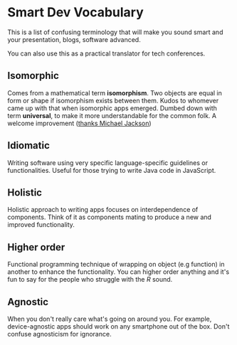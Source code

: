 # Smart Dev Vocabulary
This is a list of confusing terminology that will make you sound smart and your presentation, blogs, software advanced.

You can also use this as a practical translator for tech conferences. 


## Isomorphic
Comes from a mathematical term **isomorphism**. Two objects are equal in form or shape if isomorphism exists between them. Kudos to whomever came up with that when isomorphic apps emerged. Dumbed down with term **universal**, to make it more understandable for the common folk. A welcome improvement ([thanks Michael Jackson](https://medium.com/@mjackson/universal-javascript-4761051b7ae9#.ckm0ema2p))

## Idiomatic
Writing software using very specific language-specific guidelines or functionalities. Useful for those trying to write Java code in JavaScript.

## Holistic
Holistic approach to writing apps focuses on interdependence of components. Think of it as components mating to produce a new and improved functionality. 

## Higher order
Functional programming technique of wrapping on object (e.g function) in another to enhance the functionality. You can higher order anything and it's fun to say for the people who struggle with the _R_ sound. 

## Agnostic
When you don't really care what's going on around you. For example, device-agnostic apps should work on any smartphone out of the box. Don't confuse agnosticism for ignorance. 

